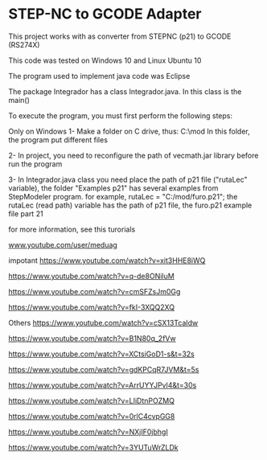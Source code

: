 # STEP-NC to GCODE Adapter

This project works with as converter from STEPNC (p21) to GCODE (RS274X)

This code was tested on Windows 10 and Linux Ubuntu 10 

The program used to implement java code was Eclipse

The package Integrador has a class Integrador.java. In this class is the main()

To execute the program, you must first perform the following steps:

Only on Windows
1- Make a folder on C drive, thus: C:\mod
In this folder, the program put different files

2- In project, you need to reconfigure the path of vecmath.jar library before run the program

3- In Integrador.java class you need place the path of p21 file ("rutaLec" variable), the folder "Examples p21" has several examples from StepModeler program. 
for example, rutaLec = "C:/mod/furo.p21"; the rutaLec (read path) variable has the path of p21 file, the furo.p21 example file part 21 



for more information, see this turorials

www.youtube.com/user/meduag

impotant
https://www.youtube.com/watch?v=xit3HHE8iWQ

https://www.youtube.com/watch?v=q-de8ONiIuM

https://www.youtube.com/watch?v=cmSFZsJm0Gg

https://www.youtube.com/watch?v=fkI-3XQQ2XQ


Others
https://www.youtube.com/watch?v=cSX13TcaIdw

https://www.youtube.com/watch?v=B1N80q_2fVw

https://www.youtube.com/watch?v=XCtsiGoD1-s&t=32s

https://www.youtube.com/watch?v=gdKPCqR7JVM&t=5s

https://www.youtube.com/watch?v=ArrUYYJPvl4&t=30s

https://www.youtube.com/watch?v=LIiDtnPOZMQ

https://www.youtube.com/watch?v=0rlC4cvpGG8

https://www.youtube.com/watch?v=NXjIF0jbhgI

https://www.youtube.com/watch?v=3YUTuWrZLDk



